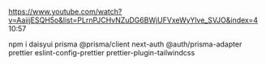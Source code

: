 https://www.youtube.com/watch?v=AaiijESQH5o&list=PLrnPJCHvNZuDG6BWjUFVxeWyYlve_SVJO&index=4 10:57

npm i daisyui prisma @prisma/client next-auth @auth/prisma-adapter prettier eslint-config-prettier prettier-plugin-tailwindcss